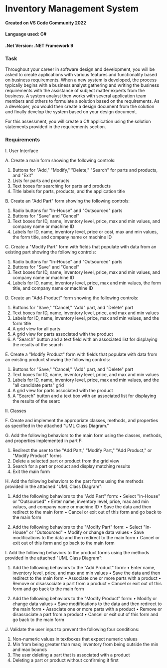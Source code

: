 # Inventory Management System

#### Created on VS Code Community 2022
#### Language used: C#
#### .Net Version: .NET Framework 9

### Task
Throughout your career in software design and development, you will be asked to create applications with various features and functionality based on business requirements. When a new system is developed, the process typically begins with a business analyst gathering and writing the business requirements with the assistance of subject matter experts from the business. A system analyst then works with several application team members and others to formulate a solution based on the requirements. As a developer, you would then create a design document from the solution and finally develop the system based on your design document.

For this assessment, you will create a C# application using the solution statements provided in the requirements section.

### Requirements
I. User Interface

  A. Create a main form showing the following controls:
  
  1. Buttons for "Add," "Modify," "Delete," "Search" for parts and products, and "Exit"   
  2. Lists for parts and products    
  3. Text boxes for searching for parts and products    
  4. Title labels for parts, products, and the application title

  B. Create an "Add Part" form showing the following controls:
  
  1. Radio buttons for "In-House" and "Outsourced" parts    
  2. Buttons for "Save" and "Cancel"   
  3. Text boxes for ID, name, inventory level, price, max and min values, and company name or machine ID    
  4. Labels for ID, name, inventory level, price or cost, max and min values, the form title, and company name or machine ID

  C. Create a "Modify Part" form with fields that populate with data from an existing part showing the following controls:
  
  1. Radio buttons for "In-House" and "Outsourced" parts  
  2. Buttons for "Save" and "Cancel"    
  3. Text boxes for ID, name, inventory level, price, max and min values, and company name or machine ID
  4. Labels for ID, name, inventory level, price, max and min values, the form title, and company name or machine ID

  D. Create an "Add-Product" form showing the following controls:
  
  1. Buttons for "Save," "Cancel," "Add" part, and "Delete" part
  2. Text boxes for ID, name, inventory level, price, and max and min values
  3. Labels for ID, name, inventory level, price, max and min values, and the form title
  4. A grid view for all parts
  5. A grid view for parts associated with the product
  6. A "Search" button and a text field with an associated list for displaying the results of the search

  E. Create a "Modify Product" form with fields that populate with data from an existing product showing the following controls:
  
  1. Buttons for "Save," "Cancel," "Add" part, and "Delete" part
  2. Text boxes for ID, name, inventory level, price, and max and min values
  3. Labels for ID, name, inventory level, price, max and min values, and the "all candidate parts" grid
  4. A grid view for parts associated with the product
  5. A "Search" button and a text box with an associated list for displaying the results of the searc

II. Classes

  F. Create and implement the appropriate classes, methods, and properties as specified in the attached "UML Class Diagram."

  G. Add the following behaviors to the main form using the classes, methods, and properties implemented in part F:
  
  1. Redirect the user to the "Add Part," "Modify Part," "Add Product," or "Modify Product" forms
  2. Delete a selected part or product from the grid view
  3. Search for a part or product and display matching results
  4. Exit the main form

  H. Add the following behaviors to the part forms using the methods provided in the attached "UML Class Diagram":
  
  1. Add the following behaviors to the "Add Part" form:
      • Select "In-House" or "Outsourced"
      • Enter name, inventory level, price, max and min values, and company name or machine ID
      • Save the data and then redirect to the main form
      • Cancel or exit out of this form and go back to the main form
      
  2. Add the following behaviors to the "Modify Part" form:
      • Select "In-House" or "Outsourced"
      • Modify or change data values
      • Save modifications to the data and then redirect to the main form
      • Cancel or exit out of this form and go back to the main form

  I. Add the following behaviors to the product forms using the methods provided in the attached "UML Class Diagram":
  
  1. Add the following behaviors to the "Add Product" form:
      • Enter name, inventory level, price, and max and min values
      • Save the data and then redirect to the main form
      • Associate one or more parts with a product
      • Remove or disassociate a part from a product
      • Cancel or exit out of this form and go back to the main form
      
  2. Add the following behaviors to the "Modify Product" form:
      • Modify or change data values
      • Save modifications to the data and then redirect to the main form
      • Associate one or more parts with a product
      • Remove or disassociate a part from a product
      • Cancel or exit out of this form and go back to the main form
      
  J. Validate the user input to prevent the following four conditions:
  
  1. Non-numeric values in textboxes that expect numeric values
  2. Min from being greater than max; inventory from being outside the min and max bounds
  3. The user deleting a part that is associated with a product
  4. Deleting a part or product without confirming it first
